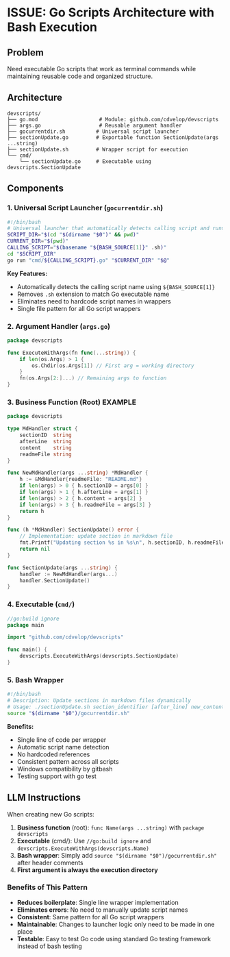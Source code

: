 # ISSUE: Go Scripts Architecture with Bash Execution

## Problem
Need executable Go scripts that work as terminal commands while maintaining reusable code and organized structure.

## Architecture

```
devscripts/
├── go.mod                    # Module: github.com/cdvelop/devscripts
├── args.go                   # Reusable argument handler
├── gocurrentdir.sh          # Universal script launcher
├── sectionUpdate.go         # Exportable function SectionUpdate(args ...string)
├── sectionUpdate.sh         # Wrapper script for execution
└── cmd/
    └── sectionUpdate.go     # Executable using devscripts.SectionUpdate
```

## Components

### 1. Universal Script Launcher (`gocurrentdir.sh`)
```bash
#!/bin/bash
# Universal launcher that automatically detects calling script and runs corresponding Go command
SCRIPT_DIR="$(cd "$(dirname "$0")" && pwd)"
CURRENT_DIR="$(pwd)"
CALLING_SCRIPT="$(basename "${BASH_SOURCE[1]}" .sh)"
cd "$SCRIPT_DIR"
go run "cmd/${CALLING_SCRIPT}.go" "$CURRENT_DIR" "$@"
```

**Key Features:**
- Automatically detects the calling script name using `${BASH_SOURCE[1]}`
- Removes `.sh` extension to match Go executable name
- Eliminates need to hardcode script names in wrappers
- Single file pattern for all Go script wrappers

### 2. Argument Handler (`args.go`)
```go
package devscripts

func ExecuteWithArgs(fn func(...string)) {
    if len(os.Args) > 1 {
        os.Chdir(os.Args[1]) // First arg = working directory
    }
    fn(os.Args[2:]...) // Remaining args to function
}
```

### 3. Business Function (Root) EXAMPLE
```go
package devscripts

type MdHandler struct {
    sectionID  string
    afterLine  string
    content    string
    readmeFile string
}

func NewMdHandler(args ...string) *MdHandler {
    h := &MdHandler{readmeFile: "README.md"}
    if len(args) > 0 { h.sectionID = args[0] }
    if len(args) > 1 { h.afterLine = args[1] }
    if len(args) > 2 { h.content = args[2] }
    if len(args) > 3 { h.readmeFile = args[3] }
    return h
}

func (h *MdHandler) SectionUpdate() error {
    // Implementation: update section in markdown file
    fmt.Printf("Updating section %s in %s\n", h.sectionID, h.readmeFile)
    return nil
}

func SectionUpdate(args ...string) {
    handler := NewMdHandler(args...)
    handler.SectionUpdate()
}
```

### 4. Executable (`cmd/`)
```go
//go:build ignore
package main

import "github.com/cdvelop/devscripts"

func main() {
    devscripts.ExecuteWithArgs(devscripts.SectionUpdate)
}
```

### 5. Bash Wrapper
```bash
#!/bin/bash
# Description: Update sections in markdown files dynamically  
# Usage: ./sectionUpdate.sh section_identifier [after_line] new_content [file]
source "$(dirname "$0")/gocurrentdir.sh"
```

**Benefits:**
- Single line of code per wrapper
- Automatic script name detection
- No hardcoded references
- Consistent pattern across all scripts
- Windows compatibility by gitbash
- Testing support with go test

## LLM Instructions

When creating new Go scripts:

1. **Business function** (root): `func Name(args ...string)` with `package devscripts`
2. **Executable** (cmd/): Use `//go:build ignore` and `devscripts.ExecuteWithArgs(devscripts.Name)`
3. **Bash wrapper**: Simply add `source "$(dirname "$0")/gocurrentdir.sh"` after header comments
4. **First argument is always the execution directory**

### Benefits of This Pattern

- **Reduces boilerplate**: Single line wrapper implementation
- **Eliminates errors**: No need to manually update script names
- **Consistent**: Same pattern for all Go script wrappers
- **Maintainable**: Changes to launcher logic only need to be made in one place
- **Testable**: Easy to test Go code using standard Go testing framework instead of bash testing
